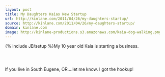 ```yaml
---
layout: post
title: My Daughters Kaias New Startup
url: http://kinlane.com/2011/04/26/my-daughters-startup/
source: http://kinlane.com/2011/04/26/my-daughters-startup/
domain: kinlane.com
image: http://kinlane-productions.s3.amazonaws.com/kaia-dog-walking.png
---
```

{% include JB/setup %}My 10 year old Kaia is starting a business.<p></p>
&nbsp;<p></p>
<img class="aligncenter" src="http://kinlane-productions.s3.amazonaws.com/kaia-dog-walking.png" alt="" align="center" /><p></p>
If you live in South Eugene, OR....let me know. I got the hookup!